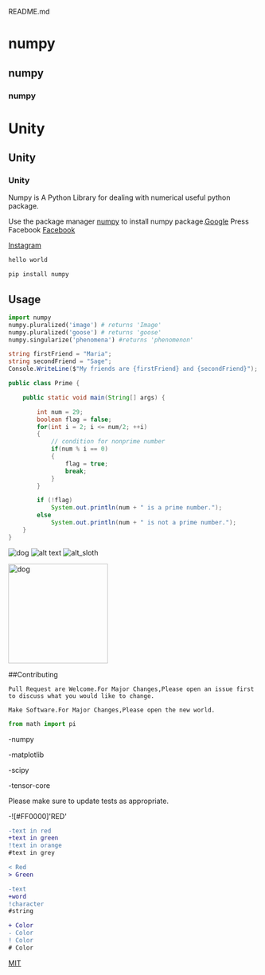 README.md


# numpy
## numpy
### numpy

# Unity
## Unity
### Unity

Numpy is A Python Library for dealing with numerical useful python package.

Use the package manager [numpy](https://pip.pypa.io/en/stable/) to install numpy package.[Google](google.com)
Press Facebook
[Facebook](www.facebook.com)


[Instagram](https://www.instagram.com)


```bash
hello world
```

```bash 
pip install numpy
```

## Usage

```python
import numpy
numpy.pluralized('image') # returns 'Image'
numpy.pluralized('goose') # returns 'goose'
numpy.singularize('phenomena') #returns 'phenomenon'
```

```C#
string firstFriend = "Maria";
string secondFriend = "Sage";
Console.WriteLine($"My friends are {firstFriend} and {secondFriend}");
```
```java
public class Prime {

    public static void main(String[] args) {

        int num = 29;
        boolean flag = false;
        for(int i = 2; i <= num/2; ++i)
        {
            // condition for nonprime number
            if(num % i == 0)
            {
                flag = true;
                break;
            }
        }

        if (!flag)
            System.out.println(num + " is a prime number.");
        else
            System.out.println(num + " is not a prime number.");
    }
}
```
![dog](https://www.dw.com/image/49202627_303.jpg)
![alt text](https://www.stellaandchewys.com/wp-content/uploads/maplechristmas.jpg)
![alt_sloth](https://static01.nyt.com/images/2014/01/28/science/28SLOT_SPAN/28SLOT-jumbo.jpg)

<img src="https://www.dw.com/image/49202627_303.jpg" width="200px" height="200px" alt="dog">

##Contributing

```
Pull Request are Welcome.For Major Changes,Please open an issue first to discuss what you would like to change.
```

```
Make Software.For Major Changes,Please open the new world.
```

```python
from math import pi
```
-numpy

-matplotlib

-scipy

-tensor-core

Please make sure to update tests as appropriate.

-![#FF0000]'RED'

```diff
-text in red
+text in green
!text in orange
#text in grey

< Red
> Green
```

```diff
-text
+word
!character
#string
```

```diff
+ Color
- Color
! Color
# Color
```

[MIT](https://choosealicense.com/licenses/mit/)
